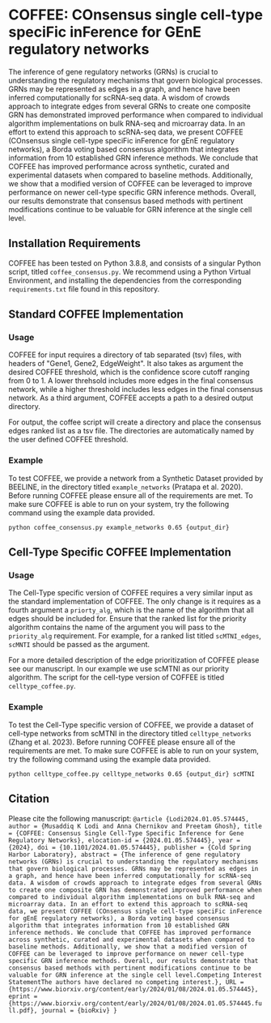# COFFEE: COnsensus single cell-type speciFic inFerence for GEnE regulatory networks

The inference of gene regulatory networks (GRNs) is crucial to understanding the regulatory mechanisms that govern biological processes. GRNs may be represented as edges in a graph, and hence have been inferred computationally for scRNA-seq data. A wisdom of crowds approach to integrate edges from several GRNs to create one composite GRN has demonstrated improved performance when compared to individual algorithm implementations on bulk RNA-seq and microarray data. In an effort to extend this approach to scRNA-seq data, we present COFFEE (COnsensus single cell-type speciFic inFerence for gEnE regulatory networks), a Borda voting based consensus algorithm that integrates information from 10 established GRN inference methods. We conclude that COFFEE has improved performance across synthetic, curated and experimental datasets when compared to baseline methods. Additionally, we show that a modified version of COFFEE can be leveraged to improve performance on newer cell-type specific GRN inference methods. Overall, our results demonstrate that consensus based methods with pertinent modifications continue to be valuable for GRN inference at the single cell level. 

## Installation Requirements

COFFEE has been tested on Python 3.8.8, and consists of a singular Python script, titled `coffee_consensus.py`. We recommend using a Python Virtual Environment, and installing the dependencies from the corresponding `requirements.txt` file found in this repository. 

## Standard COFFEE Implementation
### Usage 

COFFEE for input requires a directory of tab separated (tsv) files, with headers of "Gene1, Gene2, EdgeWeight". It also takes as argument the desired COFFEE threshold, which is the confidence score cutoff ranging from 0 to 1. A lower threhsold includes more edges in the final consensus network, while a higher threshold includes less edges in the final consensus network. As a third argument, COFFEE accepts a path to a desired output directory. 

For output, the coffee script will create a directory and place the consensus edges ranked list as a tsv file. The directories are automatically named by the user defined COFFEE threshold. 

### Example

To test COFFEE, we provide a network from a Synthetic Dataset provided by BEELINE, in the directory titled `example_networks` (Pratapa et al. 2020). Before running COFFEE please ensure all of the requirements are met. To make sure COFFEE is able to run on your system, try the following command using the example data provided. 

`python coffee_consensus.py example_networks 0.65 {output_dir}`

## Cell-Type Specific COFFEE Implementation

### Usage 

The Cell-Type specific version of COFFEE requires a very similar input as the standard implementation of COFFEE. The only change is it requires as a fourth argument a `priorty_alg`, which is the name of the algorithm that all edges should be included for. Ensure that the ranked list for the priority algorithm contains the name of the argument you will pass to the `priority_alg` requirement. For example, for a ranked list titled `scMTNI_edges`, `scMNTI` should be passed as the argument.  

For a more detailed description of the edge prioritization of COFFEE please see our manuscript. In our example we use scMTNI as our priority algorithm. The script for the cell-type version of COFFEE is titled `celltype_coffee.py`. 

### Example

To test the Cell-Type specific version of COFFEE, we provide a dataset of cell-type networks from scMTNI in the directory titled `celltype_networks` (Zhang et al. 2023). Before running COFFEE please ensure all of the requirements are met. To make sure COFFEE is able to run on your system, try the following command using the example data provided.  

`python celltype_coffee.py celltype_networks 0.65 {output_dir} scMTNI`


## Citation

Please cite the following manuscript: 
`@article {Lodi2024.01.05.574445,
	author = {Musaddiq K Lodi and Anna Chernikov and Preetam Ghosh},
	title = {COFFEE: Consensus Single Cell-Type Specific Inference for Gene Regulatory Networks},
	elocation-id = {2024.01.05.574445},
	year = {2024},
	doi = {10.1101/2024.01.05.574445},
	publisher = {Cold Spring Harbor Laboratory},
	abstract = {The inference of gene regulatory networks (GRNs) is crucial to understanding the regulatory mechanisms that govern biological processes. GRNs may be represented as edges in a graph, and hence have been inferred computationally for scRNA-seq data. A wisdom of crowds approach to integrate edges from several GRNs to create one composite GRN has demonstrated improved performance when compared to individual algorithm implementations on bulk RNA-seq and microarray data. In an effort to extend this approach to scRNA-seq data, we present COFFEE (COnsensus single cell-type speciFic inFerence for gEnE regulatory networks), a Borda voting based consensus algorithm that integrates information from 10 established GRN inference methods. We conclude that COFFEE has improved performance across synthetic, curated and experimental datasets when compared to baseline methods. Additionally, we show that a modified version of COFFEE can be leveraged to improve performance on newer cell-type specific GRN inference methods. Overall, our results demonstrate that consensus based methods with pertinent modifications continue to be valuable for GRN inference at the single cell level.Competing Interest StatementThe authors have declared no competing interest.},
	URL = {https://www.biorxiv.org/content/early/2024/01/08/2024.01.05.574445},
	eprint = {https://www.biorxiv.org/content/early/2024/01/08/2024.01.05.574445.full.pdf},
	journal = {bioRxiv}
}`

